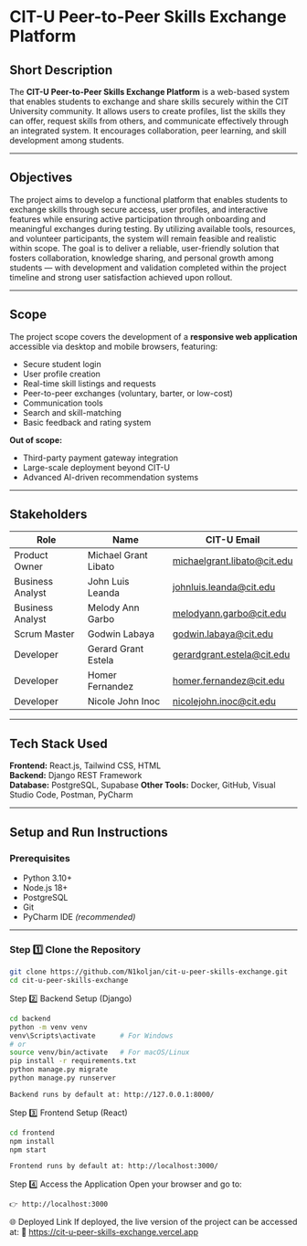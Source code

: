 # CIT-U Peer-to-Peer Skills Exchange Platform

## Short Description
The **CIT-U Peer-to-Peer Skills Exchange Platform** is a web-based system that enables students to exchange and share skills securely within the CIT University community. It allows users to create profiles, list the skills they can offer, request skills from others, and communicate effectively through an integrated system. It encourages collaboration, peer learning, and skill development among students.

---

## Objectives
The project aims to develop a functional platform that enables students to exchange skills through secure access, user profiles, and interactive features while ensuring active participation through onboarding and meaningful exchanges during testing. By utilizing available tools, resources, and volunteer participants, the system will remain feasible and realistic within scope. The goal is to deliver a reliable, user-friendly solution that fosters collaboration, knowledge sharing, and personal growth among students — with development and validation completed within the project timeline and strong user satisfaction achieved upon rollout.

---

## Scope
The project scope covers the development of a **responsive web application** accessible via desktop and mobile browsers, featuring:
- Secure student login  
- User profile creation  
- Real-time skill listings and requests  
- Peer-to-peer exchanges (voluntary, barter, or low-cost)  
- Communication tools  
- Search and skill-matching  
- Basic feedback and rating system  

**Out of scope:**
- Third-party payment gateway integration  
- Large-scale deployment beyond CIT-U  
- Advanced AI-driven recommendation systems  

---

## Stakeholders
| Role | Name | CIT-U Email |
|------|------|--------------|
| Product Owner | Michael Grant Libato | michaelgrant.libato@cit.edu |
| Business Analyst | John Luis Leanda | johnluis.leanda@cit.edu |
| Business Analyst | Melody Ann Garbo | melodyann.garbo@cit.edu |
| Scrum Master | Godwin Labaya | godwin.labaya@cit.edu |
| Developer | Gerard Grant Estela | gerardgrant.estela@cit.edu |
| Developer | Homer Fernandez | homer.fernandez@cit.edu |
| Developer | Nicole John Inoc | nicolejohn.inoc@cit.edu |

---

## Tech Stack Used
**Frontend:** React.js, Tailwind CSS, HTML  
**Backend:** Django REST Framework  
**Database:** PostgreSQL, Supabase
**Other Tools:** Docker, GitHub, Visual Studio Code, Postman, PyCharm  

---

## Setup and Run Instructions

### Prerequisites
- Python 3.10+  
- Node.js 18+  
- PostgreSQL  
- Git  
- PyCharm IDE *(recommended)*  

---

### Step 1️⃣ Clone the Repository
```bash
git clone https://github.com/N1koljan/cit-u-peer-skills-exchange.git
cd cit-u-peer-skills-exchange
```
Step 2️⃣ Backend Setup (Django)
```bash
cd backend
python -m venv venv
venv\Scripts\activate      # For Windows
# or
source venv/bin/activate   # For macOS/Linux
pip install -r requirements.txt
python manage.py migrate
python manage.py runserver

Backend runs by default at: http://127.0.0.1:8000/
```
Step 3️⃣ Frontend Setup (React)
```bash
cd frontend
npm install
npm start

Frontend runs by default at: http://localhost:3000/
```
Step 4️⃣ Access the Application
Open your browser and go to:
```bash
👉 http://localhost:3000
```
🌐 Deployed Link
If deployed, the live version of the project can be accessed at:
🔗 https://cit-u-peer-skills-exchange.vercel.app
